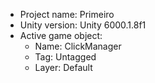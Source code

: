 <!-- UNITY CODE ASSIST INSTRUCTIONS START -->
- Project name: Primeiro
- Unity version: Unity 6000.1.8f1
- Active game object:
  - Name: ClickManager
  - Tag: Untagged
  - Layer: Default
<!-- UNITY CODE ASSIST INSTRUCTIONS END -->